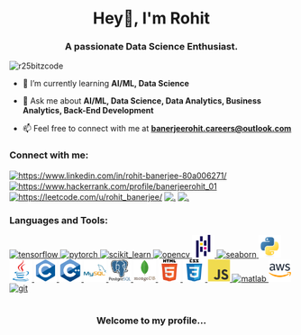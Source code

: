 <h1 align="center">Hey👋, I'm Rohit</h1>
<h3 align="center">A passionate Data Science Enthusiast.</h3>

 <!--<img alt="neural-networks" width="400" src=""> -->

<p align="left"> <img src="https://komarev.com/ghpvc/?username=r25bitzcode&label=Profile%20views&color=0e75b6&style=flat" alt="r25bitzcode" /> </p>

<!-- <p align="left"> <a href="https://github.com/ryo-ma/github-profile-trophy"><img src="https://github-profile-trophy.vercel.app/?username=r25bitzcode" alt="r25bitzcode" /></a> </p> -->

- 🌱 I’m currently learning **AI/ML, Data Science**

- 💬 Ask me about **AI/ML, Data Science, Data Analytics, Business Analytics, Back-End Development**

- 📫 Feel free to connect with me at **banerjeerohit.careers@outlook.com**

<!-- - ⚡ Fun fact **Guy with a great sense of humor** -->

<h3 align="left">Connect with me:</h3>
<p align="left">
<a href="https://www.linkedin.com/in/rohit-banerjee-80a006271/" target="blank"><img align="center" src="https://raw.githubusercontent.com/rahuldkjain/github-profile-readme-generator/master/src/images/icons/Social/linked-in-alt.svg" alt="https://www.linkedin.com/in/rohit-banerjee-80a006271/" height="30" width="40" /></a>
<a href="https://www.hackerrank.com/profile/banerjeerohit_01" target="blank"><img align="center" src="https://raw.githubusercontent.com/rahuldkjain/github-profile-readme-generator/master/src/images/icons/Social/hackerrank.svg" alt="https://www.hackerrank.com/profile/banerjeerohit_01" height="30" width="40" /></a>
<a href="https://leetcode.com/u/rohit_banerjee/" target="blank"><img align="center" src="https://raw.githubusercontent.com/rahuldkjain/github-profile-readme-generator/master/src/images/icons/Social/leet-code.svg" alt="https://leetcode.com/u/rohit_banerjee/" height="30" width="40" /></a>
<a href="https://auth.geeksforgeeks.org/user/." target="blank"><img align="center" src="https://raw.githubusercontent.com/rahuldkjain/github-profile-readme-generator/master/src/images/icons/Social/geeks-for-geeks.svg" alt="." height="30" width="40" /></a>
<a href="https://www.naukri.com/code360/profile/0cb420d4-bd95-4680-ab9d-318b24a68638" target="blank"><img align="center" src="https://www.codingninjas.com/assets-landing/images/CNLOGO.svg" alt="." height="30" width="40" /></a>
<!-- <a href="https://codepen.io/." target="blank"><img align="center" src="https://raw.githubusercontent.com/rahuldkjain/github-profile-readme-generator/master/src/images/icons/Social/codepen.svg" alt="." height="30" width="40" /></a>
<a href="https://dev.to/." target="blank"><img align="center" src="https://raw.githubusercontent.com/rahuldkjain/github-profile-readme-generator/master/src/images/icons/Social/devto.svg" alt="." height="30" width="40" /></a>
<a href="https://stackoverflow.com/users/." target="blank"><img align="center" src="https://raw.githubusercontent.com/rahuldkjain/github-profile-readme-generator/master/src/images/icons/Social/stack-overflow.svg" alt="." height="30" width="40" /></a>
<a href="https://codesandbox.com/." target="blank"><img align="center" src="https://raw.githubusercontent.com/rahuldkjain/github-profile-readme-generator/master/src/images/icons/Social/codesandbox.svg" alt="." height="30" width="40" /></a>
<a href="https://kaggle.com/." target="blank"><img align="center" src="https://raw.githubusercontent.com/rahuldkjain/github-profile-readme-generator/master/src/images/icons/Social/kaggle.svg" alt="." height="30" width="40" /></a>
<a href="https://fb.com/." target="blank"><img align="center" src="https://raw.githubusercontent.com/rahuldkjain/github-profile-readme-generator/master/src/images/icons/Social/facebook.svg" alt="." height="30" width="40" /></a>
<a href="https://instagram.com/." target="blank"><img align="center" src="https://raw.githubusercontent.com/rahuldkjain/github-profile-readme-generator/master/src/images/icons/Social/instagram.svg" alt="." height="30" width="40" /></a>
<a href="https://dribbble.com/." target="blank"><img align="center" src="https://raw.githubusercontent.com/rahuldkjain/github-profile-readme-generator/master/src/images/icons/Social/dribbble.svg" alt="." height="30" width="40" /></a>
<a href="https://www.behance.net/." target="blank"><img align="center" src="https://raw.githubusercontent.com/rahuldkjain/github-profile-readme-generator/master/src/images/icons/Social/behance.svg" alt="." height="30" width="40" /></a>
<a href="https://hashnode.com/." target="blank"><img align="center" src="https://raw.githubusercontent.com/rahuldkjain/github-profile-readme-generator/master/src/images/icons/Social/hashnode.svg" alt="." height="30" width="40" /></a>
<a href="https://www.youtube.com/c/." target="blank"><img align="center" src="https://raw.githubusercontent.com/rahuldkjain/github-profile-readme-generator/master/src/images/icons/Social/youtube.svg" alt="." height="30" width="40" /></a>
<a href="https://www.codechef.com/users/." target="blank"><img align="center" src="https://cdn.jsdelivr.net/npm/simple-icons@3.1.0/icons/codechef.svg" alt="." height="30" width="40" /></a>
<a href="https://codeforces.com/profile/." target="blank"><img align="center" src="https://raw.githubusercontent.com/rahuldkjain/github-profile-readme-generator/master/src/images/icons/Social/codeforces.svg" alt="." height="30" width="40" /></a>
<a href="https://www.hackerearth.com/." target="blank"><img align="center" src="https://raw.githubusercontent.com/rahuldkjain/github-profile-readme-generator/master/src/images/icons/Social/hackerearth.svg" alt="." height="30" width="40" /></a>
<a href="https://www.topcoder.com/members/." target="blank"><img align="center" src="https://raw.githubusercontent.com/rahuldkjain/github-profile-readme-generator/master/src/images/icons/Social/topcoder.svg" alt="." height="30" width="40" /></a>
<a href="https://discord.gg/." target="blank"><img align="center" src="https://raw.githubusercontent.com/rahuldkjain/github-profile-readme-generator/master/src/images/icons/Social/discord.svg" alt="." height="30" width="40" /></a>
<a href="/." target="blank"><img align="center" src="https://raw.githubusercontent.com/rahuldkjain/github-profile-readme-generator/master/src/images/icons/Social/rss.svg" alt="." height="30" width="40" /></a>
</p> -->

<h3 align="left">Languages and Tools:</h3>
<p align="left">
<a href="https://www.tensorflow.org" target="_blank" rel="noreferrer"> <img src="https://www.vectorlogo.zone/logos/tensorflow/tensorflow-icon.svg" alt="tensorflow" width="40" height="40"/> </a> 
<a href="https://pytorch.org/" target="_blank" rel="noreferrer"> <img src="https://www.vectorlogo.zone/logos/pytorch/pytorch-icon.svg" alt="pytorch" width="40" height="40"/> </a>
<a href="https://scikit-learn.org/" target="_blank" rel="noreferrer"> <img src="https://upload.wikimedia.org/wikipedia/commons/0/05/Scikit_learn_logo_small.svg" alt="scikit_learn" width="40" height="40"/> </a>
<a href="https://opencv.org/" target="_blank" rel="noreferrer"> <img src="https://www.vectorlogo.zone/logos/opencv/opencv-icon.svg" alt="opencv" width="40" height="40"/> </a>
<a href="https://pandas.pydata.org/" target="_blank" rel="noreferrer"> <img src="https://raw.githubusercontent.com/devicons/devicon/2ae2a900d2f041da66e950e4d48052658d850630/icons/pandas/pandas-original.svg" alt="pandas" width="40" height="40"/> </a>
<a href="https://seaborn.pydata.org/" target="_blank" rel="noreferrer"> <img src="https://seaborn.pydata.org/_images/logo-mark-lightbg.svg" alt="seaborn" width="40" height="40"/> </a>
<a href="https://www.python.org" target="_blank" rel="noreferrer"> <img src="https://raw.githubusercontent.com/devicons/devicon/master/icons/python/python-original.svg" alt="python" width="40" height="40"/> </a>
<a href="https://www.java.com" target="_blank" rel="noreferrer"> <img src="https://raw.githubusercontent.com/devicons/devicon/master/icons/java/java-original.svg" alt="java" width="40" height="40"/> </a>
<a href="https://www.cprogramming.com/" target="_blank" rel="noreferrer"> <img src="https://raw.githubusercontent.com/devicons/devicon/master/icons/c/c-original.svg" alt="c" width="40" height="40"/> </a> 
<a href="https://www.w3schools.com/cpp/" target="_blank" rel="noreferrer"> <img src="https://raw.githubusercontent.com/devicons/devicon/master/icons/cplusplus/cplusplus-original.svg" alt="cplusplus" width="40" height="40"/> </a>
<a href="https://www.mysql.com/" target="_blank" rel="noreferrer"> <img src="https://raw.githubusercontent.com/devicons/devicon/master/icons/mysql/mysql-original-wordmark.svg" alt="mysql" width="40" height="40"/> </a> 
<a href="https://www.postgresql.org" target="_blank" rel="noreferrer"> <img src="https://raw.githubusercontent.com/devicons/devicon/master/icons/postgresql/postgresql-original-wordmark.svg" alt="postgresql" width="40" height="40"/> </a>
<a href="https://www.mongodb.com/" target="_blank" rel="noreferrer"> <img src="https://raw.githubusercontent.com/devicons/devicon/master/icons/mongodb/mongodb-original-wordmark.svg" alt="mongodb" width="40" height="40"/> </a>
<a href="https://www.w3.org/html/" target="_blank" rel="noreferrer"> <img src="https://raw.githubusercontent.com/devicons/devicon/master/icons/html5/html5-original-wordmark.svg" alt="html5" width="40" height="40"/> </a> 
<a href="https://www.w3schools.com/css/" target="_blank" rel="noreferrer"> <img src="https://raw.githubusercontent.com/devicons/devicon/master/icons/css3/css3-original-wordmark.svg" alt="css3" width="40" height="40"/> </a>
<a href="https://developer.mozilla.org/en-US/docs/Web/JavaScript" target="_blank" rel="noreferrer"> <img src="https://raw.githubusercontent.com/devicons/devicon/master/icons/javascript/javascript-original.svg" alt="javascript" width="40" height="40"/> </a>
<a href="https://www.mathworks.com/" target="_blank" rel="noreferrer"> <img src="https://upload.wikimedia.org/wikipedia/commons/2/21/Matlab_Logo.png" alt="matlab" width="40" height="40"/> </a>
<a href="https://aws.amazon.com" target="_blank" rel="noreferrer"> <img src="https://raw.githubusercontent.com/devicons/devicon/master/icons/amazonwebservices/amazonwebservices-original-wordmark.svg" alt="aws" width="40" height="40"/> </a>
<a href="https://git-scm.com/" target="_blank" rel="noreferrer"> <img src="https://www.vectorlogo.zone/logos/git-scm/git-scm-icon.svg" alt="git" width="40" height="40"/> </a>
</p>

<!-- <p><img align="left" src="https://github-readme-stats.vercel.app/api/top-langs?username=r25bitzcode&show_icons=true&locale=en&layout=compact" alt="r25bitzcode" /></p>

<p>&nbsp;<img align="center" src="https://github-readme-stats.vercel.app/api?username=r25bitzcode&show_icons=true&locale=en" alt="r25bitzcode" /></p>

<p><img align="center" src="https://github-readme-streak-stats.herokuapp.com/?user=r25bitzcode&" alt="r25bitzcode" /></p> -->

<h1 align="center">             </h1>
<h3 align="center"> Welcome to my profile... </h3>
